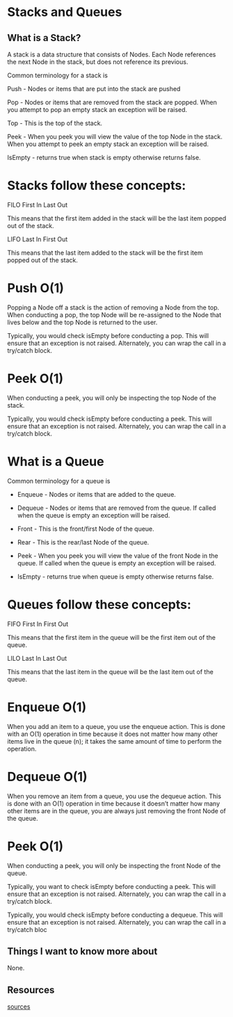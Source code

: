 # Stacks and Queues

## What is a Stack?

A stack is a data structure that consists of Nodes. Each Node references the next Node in the stack, but does not reference its previous.

Common terminology for a stack is

Push - Nodes or items that are put into the stack are pushed

Pop - Nodes or items that are removed from the stack are popped. When you attempt to pop an empty stack an exception will be raised.

Top - This is the top of the stack.

Peek - When you peek you will view the value of the top Node in the stack. When you attempt to peek an empty stack an exception will be raised.

IsEmpty - returns true when stack is empty otherwise returns false.

# Stacks follow these concepts:

FILO First In Last Out

This means that the first item added in the stack will be the last item popped out of the stack.

LIFO Last In First Out

This means that the last item added to the stack will be the first item popped out of the stack.

# Push O(1)

Popping a Node off a stack is the action of removing a Node from the top. When conducting a pop, the top Node will be re-assigned to the Node that lives below and the top Node is returned to the user.

Typically, you would check isEmpty before conducting a pop. This will ensure that an exception is not raised. Alternately, you can wrap the call in a try/catch block.

# Peek O(1)

When conducting a peek, you will only be inspecting the top Node of the stack.

Typically, you would check isEmpty before conducting a peek. This will ensure that an exception is not raised. Alternately, you can wrap the call in a try/catch block.

# What is a Queue

Common terminology for a queue is

* Enqueue - Nodes or items that are added to the queue.

* Dequeue - Nodes or items that are removed from the queue. If called when the queue is empty an exception will be raised.

* Front - This is the front/first Node of the queue.

* Rear - This is the rear/last Node of the queue.

* Peek - When you peek you will view the value of the front Node in the queue. If called when the queue is empty an exception will be raised.

* IsEmpty - returns true when queue is empty otherwise returns false.

# Queues follow these concepts:

FIFO First In First Out

This means that the first item in the queue will be the first item out of the queue.

LILO Last In Last Out

This means that the last item in the queue will be the last item out of the queue.

# Enqueue O(1)

When you add an item to a queue, you use the enqueue action. This is done with an O(1) operation in time because it does not matter how many other items live in the queue (n); it takes the same amount of time to perform the operation.

# Dequeue O(1)

When you remove an item from a queue, you use the dequeue action. This is done with an O(1) operation in time because it doesn’t matter how many other items are in the queue, you are always just removing the front Node of the queue.

# Peek O(1)

When conducting a peek, you will only be inspecting the front Node of the queue.

Typically, you want to check isEmpty before conducting a peek. This will ensure that an exception is not raised. Alternately, you can wrap the call in a try/catch block.

Typically, you would check isEmpty before conducting a dequeue. This will ensure that an exception is not raised. Alternately, you can wrap the call in a try/catch bloc
## Things I want to know more about


None.

## Resources

[sources](https://codefellows.github.io/common_curriculum/data_structures_and_algorithms/Code_401/class-10/resources/stacks_and_queues.html)


